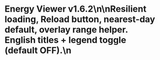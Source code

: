 # Energy Viewer v1.6.2\n\nResilient loading, Reload button, nearest-day default, overlay range helper. English titles + legend toggle (default OFF).\n